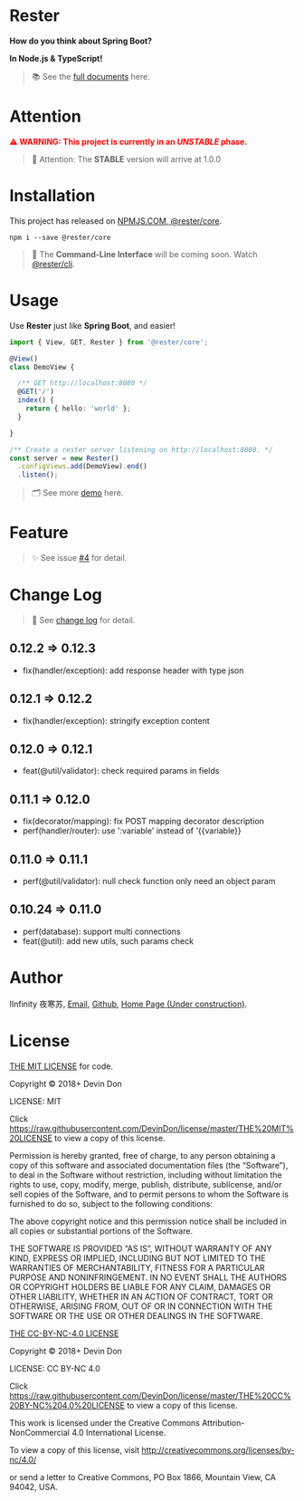 # Rester

**How do you think about Spring Boot?**

**In Node.js & TypeScript!**

> 📚 ​See the [full documents](https://github.com/DevinDon/rester-core/tree/master/docs) here.

# Attention

<span style="color: red">**:warning: WARNING: This project is currently in an *UNSTABLE* phase.**</span>

> 📢 Attention: The **STABLE** version will arrive at 1.0.0

# Installation

This project has released on [NPMJS.COM, @rester/core](https://www.npmjs.com/package/@rester/core).

```shell
npm i --save @rester/core
```

> 💫 ​The **Command-Line Interface** will be coming soon. Watch [@rester/cli](https://www.npmjs.com/package/@rester/cli).

# Usage

Use **Rester** just like **Spring Boot**, and easier!

```typescript
import { View, GET, Rester } from '@rester/core';

@View()
class DemoView {

  /** GET http://localhost:8080 */
  @GET('/')
  index() {
    return { hello: 'world' };
  }

}

/** Create a rester server listening on http://localhost:8080. */
const server = new Rester()
  .configViews.add(DemoView).end()
  .listen();
```

> 🗂 See more [demo](https://github.com/DevinDon/rester-core/blob/master/src/demo) here.

# Feature

> ✨ See issue [#4](https://github.com/DevinDon/rester-core/issues/4) for detail.

# Change Log

> 📄 See [change log](https://github.com/DevinDon/rester-core/blob/master/docs/CHANGELOG.md) for detail.

## 0.12.2 => 0.12.3

- fix(handler/exception): add response header with type json

## 0.12.1 => 0.12.2

- fix(handler/exception): stringify exception content

## 0.12.0 => 0.12.1

- feat(@util/validator): check required params in fields

## 0.11.1 => 0.12.0

- fix(decorator/mapping): fix POST mapping decorator description
- perf(handler/router): use ':variable' instead of '{{variable}}

## 0.11.0 => 0.11.1

- perf(@util/validator): null check function only need an object param

## 0.10.24 => 0.11.0

- perf(database): support multi connections
- feat(@util): add new utils, such params check

# Author

IInfinity 夜寒苏, [Email](mailto:I.INF@Outlook.com), [Github](https://github.com/DevinDon), [Home Page (Under construction)](https://blog.don.red).

# License

[THE MIT LICENSE](https://raw.githubusercontent.com/DevinDon/license/master/THE%20MIT%20LICENSE) for code.

Copyright © 2018+ Devin Don

LICENSE: MIT

Click <https://raw.githubusercontent.com/DevinDon/license/master/THE%20MIT%20LICENSE> to view a copy of this license.

Permission is hereby granted, free of charge, to any person obtaining a copy of this software and associated documentation files (the “Software”), to deal in the Software without restriction, including without limitation the rights to use, copy, modify, merge, publish, distribute, sublicense, and/or sell copies of the Software, and to permit persons to whom the Software is furnished to do so, subject to the following conditions:

The above copyright notice and this permission notice shall be included in all copies or substantial portions of the Software.

THE SOFTWARE IS PROVIDED “AS IS”, WITHOUT WARRANTY OF ANY KIND, EXPRESS OR IMPLIED, INCLUDING BUT NOT LIMITED TO THE WARRANTIES OF MERCHANTABILITY, FITNESS FOR A PARTICULAR PURPOSE AND NONINFRINGEMENT. IN NO EVENT SHALL THE AUTHORS OR COPYRIGHT HOLDERS BE LIABLE FOR ANY CLAIM, DAMAGES OR OTHER LIABILITY, WHETHER IN AN ACTION OF CONTRACT, TORT OR OTHERWISE, ARISING FROM, OUT OF OR IN CONNECTION WITH THE SOFTWARE OR THE USE OR OTHER DEALINGS IN THE SOFTWARE.

[THE CC-BY-NC-4.0 LICENSE](https://raw.githubusercontent.com/DevinDon/license/master/THE%20CC%20BY-NC%204.0%20LICENSE)

Copyright © 2018+ Devin Don

LICENSE: CC BY-NC 4.0

Click <https://raw.githubusercontent.com/DevinDon/license/master/THE%20CC%20BY-NC%204.0%20LICENSE> to view a copy of this license.

This work is licensed under the Creative Commons Attribution-NonCommercial 4.0 International License.

To view a copy of this license, visit <http://creativecommons.org/licenses/by-nc/4.0/>

or send a letter to Creative Commons, PO Box 1866, Mountain View, CA 94042, USA.
